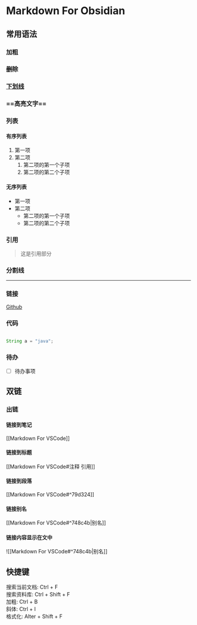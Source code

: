 # Markdown For Obsidian

## 常用语法

### **加粗**

### ~~删除~~

### <u>下划线</u>  

### ==高亮文字==

### 列表

#### 有序列表

1. 第一项
2. 第二项
   1. 第二项的第一个子项
   2. 第二项的第二个子项

#### 无序列表

- 第一项
- 第二项
  - 第二项的第一个子项
  - 第二项的第二个子项

### 引用

>这是引用部分

### 分割线

---

### 链接

[Github](https://github.com/stellarkey/912_project "清华大学912")

### 代码

```java

String a = "java";
```

### 待办

- [ ] 待办事项

## 双链

### 出链

#### 链接到笔记

[[Markdown For VSCode]]

#### 链接到标题

[[Markdown For VSCode#注释 引用]]

#### 链接到段落

[[Markdown For VSCode#^79d324]]

#### 链接别名

[[Markdown For VSCode#^748c4b|别名]]

#### 链接内容显示在文中

![[Markdown For VSCode#^748c4b|别名]]

## 快捷键

搜索当前文档: Ctrl + F  
搜索资料库: Ctrl + Shift + F  
加粗: Ctrl + B  
斜体: Ctrl + I  
格式化: Alter + Shift + F
